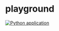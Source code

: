 # playground

[![Python application](https://github.com/IsHaltEchtSo/playground/actions/workflows/python-flask-tutorial.yml/badge.svg?branch=main)](https://github.com/IsHaltEchtSo/playground/actions/workflows/python-flask-tutorial.yml)
